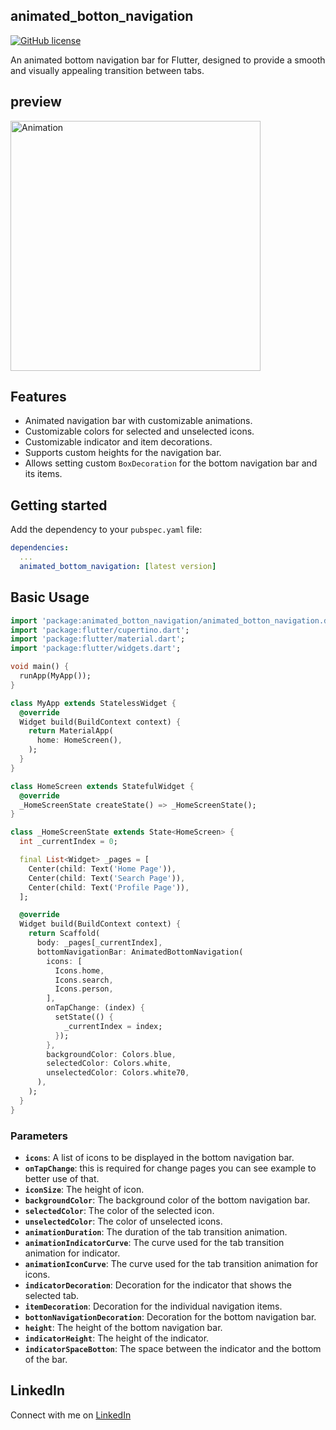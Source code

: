 <!--
This README describes the package. If you publish this package to pub.dev,
this README's contents appear on the landing page for your package.

For information about how to write a good package README, see the guide for
[writing package pages](https://dart.dev/guides/libraries/writing-package-pages).

For general information about developing packages, see the Dart guide for
[creating packages](https://dart.dev/guides/libraries/create-library-packages)
and the Flutter guide for
[developing packages and plugins](https://flutter.dev/developing-packages).
-->

## animated_botton_navigation

[![GitHub license](https://img.shields.io/badge/license-MIT-lightgrey.svg)]()

An animated bottom navigation bar for Flutter, designed to provide a smooth and visually appealing transition between tabs.

## preview

<img src="https://raw.githubusercontent.com/AmirmahdiNourkazemi/animated_botton_navigation/master/3.gif" alt="Animation" width="400">



## Features

- Animated navigation bar with customizable animations.
- Customizable colors for selected and unselected icons.
- Customizable indicator and item decorations.
- Supports custom heights for the navigation bar.
- Allows setting custom `BoxDecoration` for the bottom navigation bar and its items.

## Getting started


Add the dependency to your `pubspec.yaml` file:

```yaml
dependencies:
  ...
  animated_bottom_navigation: [latest version]
```

## Basic Usage

```dart
import 'package:animated_botton_navigation/animated_botton_navigation.dart';
import 'package:flutter/cupertino.dart';
import 'package:flutter/material.dart';
import 'package:flutter/widgets.dart';

void main() {
  runApp(MyApp());
}

class MyApp extends StatelessWidget {
  @override
  Widget build(BuildContext context) {
    return MaterialApp(
      home: HomeScreen(),
    );
  }
}

class HomeScreen extends StatefulWidget {
  @override
  _HomeScreenState createState() => _HomeScreenState();
}

class _HomeScreenState extends State<HomeScreen> {
  int _currentIndex = 0;

  final List<Widget> _pages = [
    Center(child: Text('Home Page')),
    Center(child: Text('Search Page')),
    Center(child: Text('Profile Page')),
  ];

  @override
  Widget build(BuildContext context) {
    return Scaffold(
      body: _pages[_currentIndex],
      bottomNavigationBar: AnimatedBottomNavigation(
        icons: [
          Icons.home,
          Icons.search,
          Icons.person,
        ],
        onTapChange: (index) {
          setState(() {
            _currentIndex = index;
          });
        },
        backgroundColor: Colors.blue,
        selectedColor: Colors.white,
        unselectedColor: Colors.white70,
      ),
    );
  }
}

```
### Parameters

- **`icons`**: A list of icons to be displayed in the bottom navigation bar.
- **`onTapChange`**: this is required for change pages you can see example to better use of that.
- **`iconSize`**: The height of icon.
- **`backgroundColor`**: The background color of the bottom navigation bar.
- **`selectedColor`**: The color of the selected icon.
- **`unselectedColor`**: The color of unselected icons.
- **`animationDuration`**: The duration of the tab transition animation.
- **`animationIndicatorCurve`**: The curve used for the tab transition animation for indicator.
- **`animationIconCurve`**: The curve used for the tab transition animation for icons.
- **`indicatorDecoration`**: Decoration for the indicator that shows the selected tab.
- **`itemDecoration`**: Decoration for the individual navigation items.
- **`bottonNavigationDecoration`**: Decoration for the bottom navigation bar.
- **`height`**: The height of the bottom navigation bar.
- **`indicatorHeight`**: The height of the indicator.
- **`indicatorSpaceBotton`**: The space between the indicator and the bottom of the bar.


## LinkedIn
Connect with me on [LinkedIn](https://www.linkedin.com/in/amirmahdi-nourkazemi-04613023a/)
